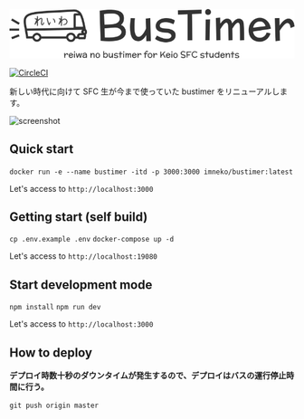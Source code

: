 ![logo](front/static/img/logo_bk.svg)

[![CircleCI](https://circleci.com/gh/sfc-tlab/reiwa_bustimer/tree/master.svg?style=svg)](https://circleci.com/gh/sfc-tlab/reiwa_bustimer/tree/master)

新しい時代に向けて SFC 生が今まで使っていた bustimer をリニューアルします。

![screenshot](https://i.gyazo.com/9781b72ada20c1f306331d4ce570b8fe.png)

## Quick start

`docker run -e --name bustimer -itd -p 3000:3000 imneko/bustimer:latest`

Let's access to `http://localhost:3000`

## Getting start (self build)

`cp .env.example .env`
`docker-compose up -d`

Let's access to `http://localhost:19080`

## Start development mode

`npm install`
`npm run dev`

Let's access to `http://localhost:3000`

## How to deploy

**デプロイ時数十秒のダウンタイムが発生するので、デプロイはバスの運行停止時間に行う。**

`git push origin master`
